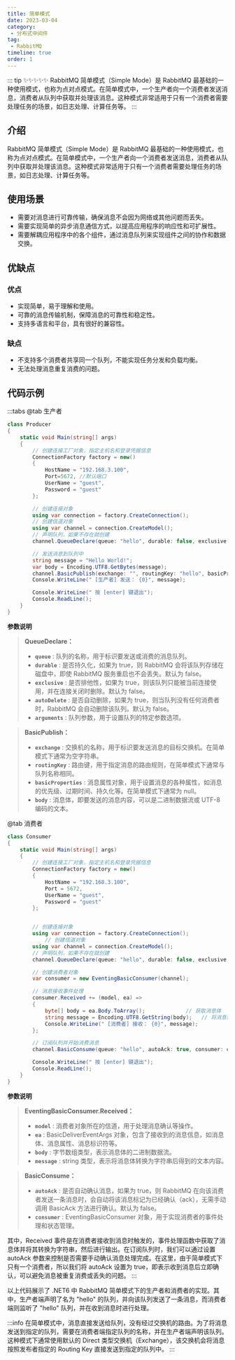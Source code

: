 ```yaml
---
title: 简单模式
date: 2023-03-04
category:
 - 分布式中间件
tag: 
 - RabbitMQ
timeline: true
order: 1
---
```


::: tip ✨✨✨✨✨
RabbitMQ 简单模式（Simple Mode）是 RabbitMQ 最基础的一种使用模式，也称为点对点模式。在简单模式中，一个生产者向一个消费者发送消息，消费者从队列中获取并处理该消息。这种模式非常适用于只有一个消费者需要处理任务的场景，如日志处理、计算任务等。
:::

<!-- more -->

## 介绍

RabbitMQ 简单模式（Simple Mode）是 RabbitMQ 最基础的一种使用模式，也称为点对点模式。在简单模式中，一个生产者向一个消费者发送消息，消费者从队列中获取并处理该消息。这种模式非常适用于只有一个消费者需要处理任务的场景，如日志处理、计算任务等。

## 使用场景

- 需要对消息进行可靠传输，确保消息不会因为网络或其他问题而丢失。
- 需要实现简单的异步消息通信方式，以提高应用程序的响应性和可扩展性。
- 需要解耦应用程序中的各个组件，通过消息队列来实现组件之间的协作和数据交换。

## 优缺点

### 优点

- 实现简单，易于理解和使用。
- 可靠的消息传输机制，保障消息的可靠性和稳定性。
- 支持多语言和平台，具有很好的兼容性。

### 缺点

- 不支持多个消费者共享同一个队列，不能实现任务分发和负载均衡。
- 无法处理消息重复消费的问题。

## 代码示例

:::tabs
@tab 生产者
```cs
class Producer
{
    static void Main(string[] args)
    {
        // 创建连接工厂对象，指定主机名和登录凭据信息
        ConnectionFactory factory = new() 
        { 
            HostName = "192.168.3.100", 
            Port=5672, //默认端口
            UserName = "guest", 
            Password = "guest" 
        };

        // 创建连接对象
        using var connection = factory.CreateConnection();
        // 创建信道对象
        using var channel = connection.CreateModel();
        // 声明队列，如果不存在就创建
        channel.QueueDeclare(queue: "hello", durable: false, exclusive: false, autoDelete: false, arguments: null);

        // 发送消息到队列中
        string message = "Hello World!";
        var body = Encoding.UTF8.GetBytes(message);
        channel.BasicPublish(exchange: "", routingKey: "hello", basicProperties: null, body: body);
        Console.WriteLine(" [生产者] 发送： {0}", message);

        Console.WriteLine(" 按 [enter] 键退出");
        Console.ReadLine();
    }
}
```
**参数说明**

>  **QueueDeclare：**
> - **`queue`** : 队列的名称，用于标识要发送或消费的消息队列。
> - **`durable`** : 是否持久化，如果为 true，则 RabbitMQ 会将该队列存储在磁盘中，即使 RabbitMQ 服务重启也不会丢失。默认为 false。
> - **`exclusive`** : 是否排他性，如果为 true，则该队列只能被当前连接使用，并在连接关闭时删除。默认为 false。
> - **`autoDelete`** : 是否自动删除，如果为 true，则当队列没有任何消费者时，RabbitMQ 会自动删除该队列。默认为 false。
> - **`arguments`** : 队列参数，用于设置队列的特定参数选项。

> **BasicPublish：**
> - **`exchange`** : 交换机的名称，用于标识要发送消息的目标交换机。在简单模式下通常为空字符串。
> - **`routingKey`** : 路由键，用于指定消息的路由规则，在简单模式下通常与队列名称相同。
> - **`basicProperties`** : 消息属性对象，用于设置消息的各种属性，如消息的优先级、过期时间、持久化等。在简单模式下通常为 null。
> - **`body`** : 消息体，即要发送的消息内容，可以是二进制数据流或 UTF-8 编码的文本。

@tab 消费者
```cs
class Consumer
{
    static void Main(string[] args)
    {
        // 创建连接工厂对象，指定主机名和登录凭据信息
        ConnectionFactory factory = new()
        {
            HostName = "192.168.3.100",
            Port = 5672,
            UserName = "guest",
            Password = "guest"
        };


        // 创建连接对象
        using var connection = factory.CreateConnection();
            // 创建信道对象
        using var channel = connection.CreateModel();
        // 声明队列，如果不存在就创建
        channel.QueueDeclare(queue: "hello", durable: false, exclusive: false, autoDelete: false, arguments: null);

        // 创建消费者对象
        var consumer = new EventingBasicConsumer(channel);

        // 消息接收事件处理
        consumer.Received += (model, ea) =>
        {
            byte[] body = ea.Body.ToArray();             // 获取消息体
            string message = Encoding.UTF8.GetString(body);   // 将消息体转换成字符串
            Console.WriteLine(" [消费者] 接收： {0}", message);
        };

        // 订阅队列并开始消费消息
        channel.BasicConsume(queue: "hello", autoAck: true, consumer: consumer);

        Console.WriteLine(" 按 [enter] 键退出");
        Console.ReadLine();
    }
}
```
**参数说明**

> **EventingBasicConsumer.Received：**
> - **`model`** : 消费者对象所在的信道，用于处理消息确认等操作。
> - **`ea`** : BasicDeliverEventArgs 对象，包含了接收到的消息信息，如消息体、消息属性、消息标识符等。
> - **`body`** : 字节数组类型，表示消息体的二进制数据流。
> - **`message`** : string 类型，表示将消息体转换为字符串后得到的文本内容。

> **BasicConsume：**
> - **`autoAck`** : 是否自动确认消息，如果为 true，则 RabbitMQ 在向该消费者发送一条消息时，会自动将该消息标记为已经确认（ack），无需手动调用 BasicAck 方法进行确认。默认为 false。
> - **`consumer`** : EventingBasicConsumer 对象，用于实现消费者的事件处理和状态管理。

其中，Received 事件是在消费者接收到消息时触发的，事件处理函数中获取了消息体并将其转换为字符串，然后进行输出。在订阅队列时，我们可以通过设置 autoAck 参数来控制是否需要手动确认消息处理完成。在这里，由于简单模式下只有一个消费者，所以我们将 autoAck 设置为 true，即表示收到消息后立即确认，可以避免消息被重复消费或丢失的问题。
:::

以上代码展示了 .NET6 中 RabbitMQ 简单模式下的生产者和消费者的实现。其中，生产者端声明了名为 "hello" 的队列，并向该队列发送了一条消息，而消费者端则监听了 "hello" 队列，并在收到消息时进行处理。

:::info
在简单模式中，消息直接发送给队列，没有经过交换机的路由。为了将消息发送到指定的队列，需要在消费者端指定队列的名称，并在生产者端声明该队列。这种模式下通常使用默认的 Direct 类型交换机（Exchange），该交换机会将消息按照发布者指定的 Routing Key 直接发送到指定的队列中。
:::
